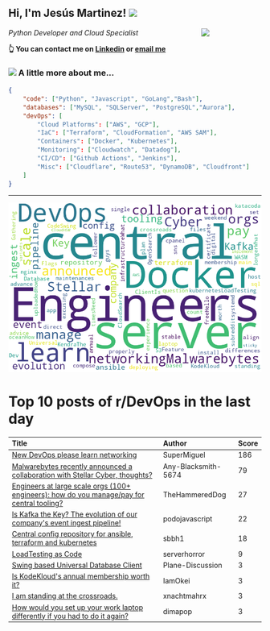 <!--
**jmartinezl/jmartinezl** is a ✨ _special_ ✨ repository because its `README.md` (this file) appears on your GitHub profile.

Here are some ideas to get you started:

- 🔭 I’m currently working on ...
- 🌱 I’m currently learning ...
- 👯 I’m looking to collaborate on ...
- 🤔 I’m looking for help with ...
- 💬 Ask me about ...
- 📫 How to reach me: ...
- 😄 Pronouns: ...
- ⚡ Fun fact: ...
-->

<h2>Hi, I'm Jesús Martinez! <img src="https://media.giphy.com/media/WUlplcMpOCEmTGBtBW/giphy.gif" width="30"> </h2>
<img align='right' src="https://media.giphy.com/media/NytMLKyiaIh6VH9SPm/giphy.gif" width="120">
<p><em>Python Developer and Cloud Specialist
</em></p>

**👆 You can contact me on [Linkedin](https://www.linkedin.com/in/jes%C3%BAs-martinez-2b7b10104/) or [email me](mailto:jesus.mtz.lorenzo@gmail.com)**

### <img src="https://media.giphy.com/media/VgCDAzcKvsR6OM0uWg/giphy.gif" width="50"> A little more about me...  

```json
{
    "code": ["Python", "Javascript", "GoLang","Bash"],
    "databases": ["MySQL", "SQLServer", "PostgreSQL","Aurora"],
    "devOps": [
        "Cloud Platforms": ["AWS", "GCP"],
        "IaC": ["Terraform", "CloudFormation", "AWS SAM"],
        "Containers": ["Docker", "Kubernetes"],
        "Monitoring": ["Cloudwatch", "Datadog"],
        "CI/CD": ["Github Actions", "Jenkins"],
        "Misc": ["Cloudflare", "Route53", "DynamoDB", "Cloudfront"]
    ]
}
```
---

![Wordcloud](./cloud.png)

# Top 10 posts of r/DevOps in the last day

| Title | Author | Score |
|:---|:---|:---|
| [New DevOps please learn networking](https://www.reddit.com/r/devops/comments/z8fanh/new_devops_please_learn_networking/) | SuperMiguel | 186 |
| [Malwarebytes recently announced a collaboration with Stellar Cyber, thoughts?](https://www.reddit.com/r/devops/comments/z7wuok/malwarebytes_recently_announced_a_collaboration/) | Any-Blacksmith-5674 | 79 |
| [Engineers at large scale orgs (100+ engineers): how do you manage/pay for central tooling?](https://www.reddit.com/r/devops/comments/z881w8/engineers_at_large_scale_orgs_100_engineers_how/) | TheHammeredDog | 27 |
| [Is Kafka the Key? The evolution of our company's event ingest pipeline!](https://www.reddit.com/r/devops/comments/z83xs9/is_kafka_the_key_the_evolution_of_our_companys/) | podojavascript | 22 |
| [Central config repository for ansible, terraform and kubernetes](https://www.reddit.com/r/devops/comments/z885cn/central_config_repository_for_ansible_terraform/) | sbbh1 | 18 |
| [LoadTesting as Code](https://www.reddit.com/r/devops/comments/z8ak15/loadtesting_as_code/) | serverhorror | 9 |
| [Swing based Universal Database Client](https://www.reddit.com/r/devops/comments/z7td1t/swing_based_universal_database_client/) | Plane-Discussion | 3 |
| [Is KodeKloud's annual membership worth it?](https://www.reddit.com/r/devops/comments/z8m1ij/is_kodeklouds_annual_membership_worth_it/) | IamOkei | 3 |
| [I am standing at the crossroads.](https://www.reddit.com/r/devops/comments/z7wowu/i_am_standing_at_the_crossroads/) | xnachtmahrx | 3 |
| [How would you set up your work laptop differently if you had to do it again?](https://www.reddit.com/r/devops/comments/z8ao7d/how_would_you_set_up_your_work_laptop_differently/) | dimapop | 3 |
